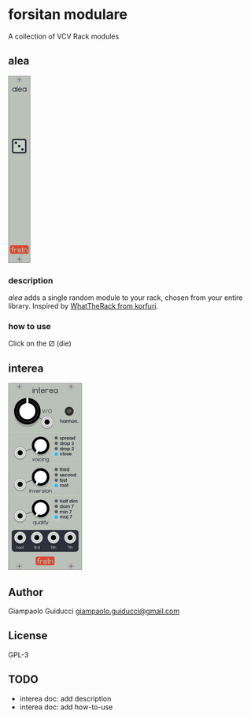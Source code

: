 # forsitan modulare

A collection of VCV Rack modules

## alea

![alea](img/alea.png)

### description

*alea* adds a single random module to your rack, chosen from your entire library. Inspired by [WhatTheRack from korfuri](https://github.com/korfuri/WhatTheRack).

### how to use

Click on the ⚂ (die)

## interea

![interea](img/interea.png)

## Author

Giampaolo Guiducci <giampaolo.guiducci@gmail.com>

## License

GPL-3

## TODO

- interea doc: add description
- interea doc: add how-to-use
